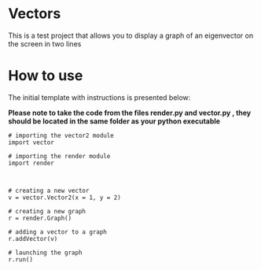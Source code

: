 # Vectors
This is a test project that allows you to display a graph of an eigenvector on the screen in two lines

# How to use
The initial template with instructions is presented below:

**Please note to take the code from the files render.py and vector.py , they should be located in the same folder as your python executable**
```
# importing the vector2 module
import vector

# importing the render module
import render



# creating a new vector
v = vector.Vector2(x = 1, y = 2)

# creating a new graph
r = render.Graph()

# adding a vector to a graph
r.addVector(v)

# launching the graph
r.run()
```
